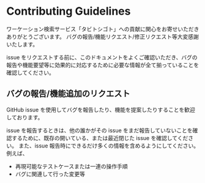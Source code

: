 # Contributing Guidelines
ワーケーション検索サービス「タビトシゴト」への貢献に関心をお寄せいただきありがとうございます。
バグの報告/機能リクエスト/修正リクエスト等大変感謝いたします。

issue をリクエストする前に、このドキュメントをよくご確認いただき、バグの報告や機能要望等に効果的に対応するために必要な情報が全て揃っていることを確認してください。

## バグの報告/機能追加のリクエスト
GitHub issue を使用してバグを報告したり、機能を提案したりすることを歓迎しております。

issue を報告するときは、他の誰かがその issue をまだ報告していないことを確認するために、既存の開いている、または最近閉じた issue を確認してください。
また、issue 報告時にできるだけ多くの情報を含めるようにしてください。
例えば、
* 再現可能なテストケースまたは一連の操作手順
* バグに関連して行った変更等